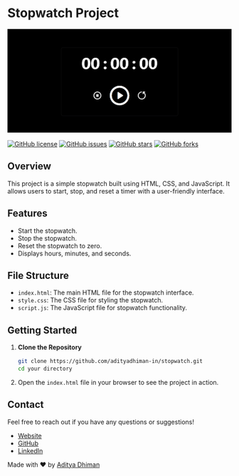 # Stopwatch Project

![Preview](image.png)

[![GitHub license](https://img.shields.io/badge/license-MIT-blue.svg)](https://github.com/adityadhiman-in/notes_app_javascript/blob/main/LICENSE)
[![GitHub issues](https://img.shields.io/github/issues/adityadhiman-in/notes_app_javascript.svg)](https://github.com/adityadhiman-in/notes_app_javascript/issues)
[![GitHub stars](https://img.shields.io/github/stars/adityadhiman-in/notes_app_javascript.svg)](https://github.com/adityadhiman-in/notes_app_javascript/stargazers)
[![GitHub forks](https://img.shields.io/github/forks/adityadhiman-in/notes_app_javascript.svg)](https://github.com/adityadhiman-in/notes_app_javascript/network)

## Overview

This project is a simple stopwatch built using HTML, CSS, and JavaScript. It allows users to start, stop, and reset a timer with a user-friendly interface.

## Features

- Start the stopwatch.
- Stop the stopwatch.
- Reset the stopwatch to zero.
- Displays hours, minutes, and seconds.

## File Structure

- `index.html`: The main HTML file for the stopwatch interface.
- `style.css`: The CSS file for styling the stopwatch.
- `script.js`: The JavaScript file for stopwatch functionality.

## Getting Started

1. **Clone the Repository**

   ```bash
   git clone https://github.com/adityadhiman-in/stopwatch.git
   cd your directory
   ```

2. Open the `index.html` file in your browser to see the project in action.

## Contact

Feel free to reach out if you have any questions or suggestions!

- [Website](https://adityadhiman.in)
- [GitHub](https://github.com/adityadhiman-in)
- [LinkedIn](https://www.linkedin.com/in/adityadhiman-in)

Made with ❤️ by [Aditya Dhiman](https://adityadhiman.in)

